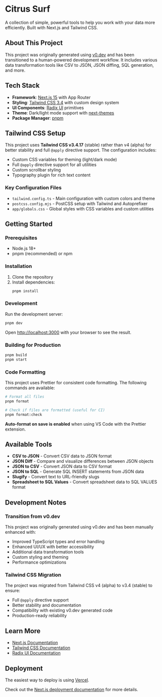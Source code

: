 # Citrus Surf

A collection of simple, powerful tools to help you work with your data more efficiently. Built with Next.js and Tailwind CSS.

## About This Project

This project was originally generated using [v0.dev](https://v0.dev) and has been transitioned to a human-powered development workflow. It includes various data transformation tools like CSV to JSON, JSON diffing, SQL generation, and more.

## Tech Stack

- **Framework**: [Next.js 15](https://nextjs.org/) with App Router
- **Styling**: [Tailwind CSS 3.4](https://tailwindcss.com/) with custom design system
- **UI Components**: [Radix UI](https://www.radix-ui.com/) primitives
- **Theme**: Dark/light mode support with [next-themes](https://github.com/pacocoursey/next-themes)
- **Package Manager**: [pnpm](https://pnpm.io/)

## Tailwind CSS Setup

This project uses **Tailwind CSS v3.4.17** (stable) rather than v4 (alpha) for better stability and full `@apply` directive support. The configuration includes:

- Custom CSS variables for theming (light/dark mode)
- Full `@apply` directive support for all utilities
- Custom scrollbar styling
- Typography plugin for rich text content

### Key Configuration Files

- `tailwind.config.ts` - Main configuration with custom colors and theme
- `postcss.config.mjs` - PostCSS setup with Tailwind and Autoprefixer
- `app/globals.css` - Global styles with CSS variables and custom utilities

## Getting Started

### Prerequisites

- Node.js 18+
- pnpm (recommended) or npm

### Installation

1. Clone the repository
2. Install dependencies:
   ```bash
   pnpm install
   ```

### Development

Run the development server:

```bash
pnpm dev
```

Open [http://localhost:3000](http://localhost:3000) with your browser to see the result.

### Building for Production

```bash
pnpm build
pnpm start
```

### Code Formatting

This project uses Prettier for consistent code formatting. The following commands are available:

```bash
# Format all files
pnpm format

# Check if files are formatted (useful for CI)
pnpm format:check
```

**Auto-format on save is enabled** when using VS Code with the Prettier extension.

## Available Tools

- **CSV to JSON** - Convert CSV data to JSON format
- **JSON Diff** - Compare and visualize differences between JSON objects
- **JSON to CSV** - Convert JSON data to CSV format
- **JSON to SQL** - Generate SQL INSERT statements from JSON data
- **Slugify** - Convert text to URL-friendly slugs
- **Spreadsheet to SQL Values** - Convert spreadsheet data to SQL VALUES format

## Development Notes

### Transition from v0.dev

This project was originally generated using v0.dev and has been manually enhanced with:

- Improved TypeScript types and error handling
- Enhanced UI/UX with better accessibility
- Additional data transformation tools
- Custom styling and theming
- Performance optimizations

### Tailwind CSS Migration

The project was migrated from Tailwind CSS v4 (alpha) to v3.4 (stable) to ensure:

- Full `@apply` directive support
- Better stability and documentation
- Compatibility with existing v0.dev generated code
- Production-ready reliability

## Learn More

- [Next.js Documentation](https://nextjs.org/docs)
- [Tailwind CSS Documentation](https://tailwindcss.com/docs)
- [Radix UI Documentation](https://www.radix-ui.com/docs)

## Deployment

The easiest way to deploy is using [Vercel](https://vercel.com/new?utm_medium=default-template&filter=next.js&utm_source=create-next-app&utm_campaign=create-next-app-readme).

Check out the [Next.js deployment documentation](https://nextjs.org/docs/app/building-your-application/deploying) for more details.

